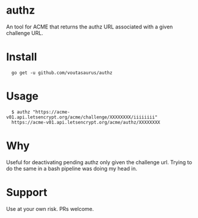 # authz

An tool for ACME that returns the authz URL associated with a given challenge URL.

# Install

```
  go get -u github.com/voutasaurus/authz
```

# Usage

```
  $ authz "https://acme-v01.api.letsencrypt.org/acme/challenge/XXXXXXXX/iiiiiiii"
  https://acme-v01.api.letsencrypt.org/acme/authz/XXXXXXXX
```

# Why

Useful for deactivating pending authz only given the challenge url.
Trying to do the same in a bash pipeline was doing my head in.

# Support

Use at your own risk. PRs welcome.
